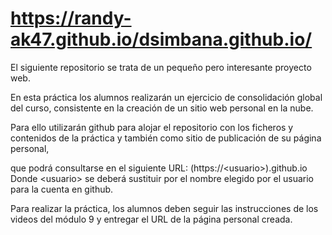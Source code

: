 # https://randy-ak47.github.io/dsimbana.github.io/

El siguiente repositorio se trata de un pequeño pero interesante proyecto web.

En esta práctica los alumnos realizarán un ejercicio de consolidación global del curso, consistente en la creación de un sitio web personal en la nube. 

Para ello utilizarán github para alojar el repositorio con los ficheros y contenidos de la práctica y también como sitio de publicación de su página personal, 

que podrá consultarse en el siguiente URL:  (https://&lt;usuario>).github.io Donde &lt;usuario> se deberá sustituir por el nombre elegido por el usuario para la cuenta en github.  

Para realizar la práctica, los alumnos deben seguir las instrucciones de los videos del módulo 9 y entregar el URL de la página personal creada.
